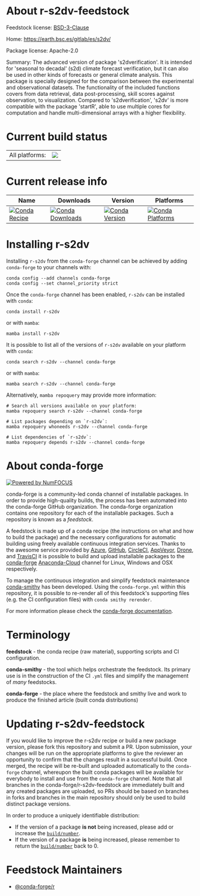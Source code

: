 About r-s2dv-feedstock
======================

Feedstock license: [BSD-3-Clause](https://github.com/conda-forge/r-s2dv-feedstock/blob/main/LICENSE.txt)

Home: https://earth.bsc.es/gitlab/es/s2dv/

Package license: Apache-2.0

Summary: The advanced version of package 's2dverification'. It is intended for 'seasonal to decadal' (s2d) climate forecast verification, but it can also be used in other kinds of forecasts or general climate analysis. This package is specially designed for the comparison between the experimental and observational datasets. The functionality of the included functions covers from data retrieval, data post-processing, skill scores against observation, to visualization. Compared to 's2dverification', 's2dv' is more compatible with the package 'startR', able to use multiple cores for computation and handle multi-dimensional arrays with a higher flexibility.

Current build status
====================


<table><tr><td>All platforms:</td>
    <td>
      <a href="https://dev.azure.com/conda-forge/feedstock-builds/_build/latest?definitionId=16158&branchName=main">
        <img src="https://dev.azure.com/conda-forge/feedstock-builds/_apis/build/status/r-s2dv-feedstock?branchName=main">
      </a>
    </td>
  </tr>
</table>

Current release info
====================

| Name | Downloads | Version | Platforms |
| --- | --- | --- | --- |
| [![Conda Recipe](https://img.shields.io/badge/recipe-r--s2dv-green.svg)](https://anaconda.org/conda-forge/r-s2dv) | [![Conda Downloads](https://img.shields.io/conda/dn/conda-forge/r-s2dv.svg)](https://anaconda.org/conda-forge/r-s2dv) | [![Conda Version](https://img.shields.io/conda/vn/conda-forge/r-s2dv.svg)](https://anaconda.org/conda-forge/r-s2dv) | [![Conda Platforms](https://img.shields.io/conda/pn/conda-forge/r-s2dv.svg)](https://anaconda.org/conda-forge/r-s2dv) |

Installing r-s2dv
=================

Installing `r-s2dv` from the `conda-forge` channel can be achieved by adding `conda-forge` to your channels with:

```
conda config --add channels conda-forge
conda config --set channel_priority strict
```

Once the `conda-forge` channel has been enabled, `r-s2dv` can be installed with `conda`:

```
conda install r-s2dv
```

or with `mamba`:

```
mamba install r-s2dv
```

It is possible to list all of the versions of `r-s2dv` available on your platform with `conda`:

```
conda search r-s2dv --channel conda-forge
```

or with `mamba`:

```
mamba search r-s2dv --channel conda-forge
```

Alternatively, `mamba repoquery` may provide more information:

```
# Search all versions available on your platform:
mamba repoquery search r-s2dv --channel conda-forge

# List packages depending on `r-s2dv`:
mamba repoquery whoneeds r-s2dv --channel conda-forge

# List dependencies of `r-s2dv`:
mamba repoquery depends r-s2dv --channel conda-forge
```


About conda-forge
=================

[![Powered by
NumFOCUS](https://img.shields.io/badge/powered%20by-NumFOCUS-orange.svg?style=flat&colorA=E1523D&colorB=007D8A)](https://numfocus.org)

conda-forge is a community-led conda channel of installable packages.
In order to provide high-quality builds, the process has been automated into the
conda-forge GitHub organization. The conda-forge organization contains one repository
for each of the installable packages. Such a repository is known as a *feedstock*.

A feedstock is made up of a conda recipe (the instructions on what and how to build
the package) and the necessary configurations for automatic building using freely
available continuous integration services. Thanks to the awesome service provided by
[Azure](https://azure.microsoft.com/en-us/services/devops/), [GitHub](https://github.com/),
[CircleCI](https://circleci.com/), [AppVeyor](https://www.appveyor.com/),
[Drone](https://cloud.drone.io/welcome), and [TravisCI](https://travis-ci.com/)
it is possible to build and upload installable packages to the
[conda-forge](https://anaconda.org/conda-forge) [Anaconda-Cloud](https://anaconda.org/)
channel for Linux, Windows and OSX respectively.

To manage the continuous integration and simplify feedstock maintenance
[conda-smithy](https://github.com/conda-forge/conda-smithy) has been developed.
Using the ``conda-forge.yml`` within this repository, it is possible to re-render all of
this feedstock's supporting files (e.g. the CI configuration files) with ``conda smithy rerender``.

For more information please check the [conda-forge documentation](https://conda-forge.org/docs/).

Terminology
===========

**feedstock** - the conda recipe (raw material), supporting scripts and CI configuration.

**conda-smithy** - the tool which helps orchestrate the feedstock.
                   Its primary use is in the construction of the CI ``.yml`` files
                   and simplify the management of *many* feedstocks.

**conda-forge** - the place where the feedstock and smithy live and work to
                  produce the finished article (built conda distributions)


Updating r-s2dv-feedstock
=========================

If you would like to improve the r-s2dv recipe or build a new
package version, please fork this repository and submit a PR. Upon submission,
your changes will be run on the appropriate platforms to give the reviewer an
opportunity to confirm that the changes result in a successful build. Once
merged, the recipe will be re-built and uploaded automatically to the
`conda-forge` channel, whereupon the built conda packages will be available for
everybody to install and use from the `conda-forge` channel.
Note that all branches in the conda-forge/r-s2dv-feedstock are
immediately built and any created packages are uploaded, so PRs should be based
on branches in forks and branches in the main repository should only be used to
build distinct package versions.

In order to produce a uniquely identifiable distribution:
 * If the version of a package **is not** being increased, please add or increase
   the [``build/number``](https://docs.conda.io/projects/conda-build/en/latest/resources/define-metadata.html#build-number-and-string).
 * If the version of a package **is** being increased, please remember to return
   the [``build/number``](https://docs.conda.io/projects/conda-build/en/latest/resources/define-metadata.html#build-number-and-string)
   back to 0.

Feedstock Maintainers
=====================

* [@conda-forge/r](https://github.com/conda-forge/r/)

